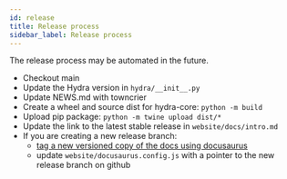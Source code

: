 ```yaml
---
id: release
title: Release process
sidebar_label: Release process
---
```


The release process may be automated in the future.

- Checkout main
- Update the Hydra version in `hydra/__init__.py`
- Update NEWS.md with towncrier
- Create a wheel and source dist for hydra-core: `python -m build`
- Upload pip package: `python -m twine upload dist/*`
- Update the link to the latest stable release in `website/docs/intro.md`
- If you are creating a new release branch:
  - [tag a new versioned copy of the docs using docusaurus](https://docusaurus.io/docs/versioning#tagging-a-new-version)
  - update `website/docusaurus.config.js` with a pointer to the new release branch on github
